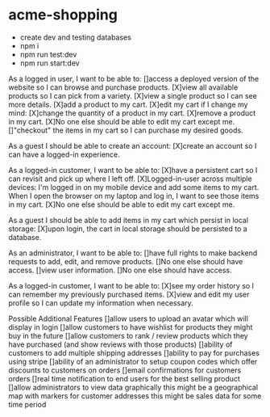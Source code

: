 # acme-shopping

-   create dev and testing databases
-   npm i
-   npm run test:dev
-   npm run start:dev

As a logged in user, I want to be able to:
[]access a deployed version of the website so I can browse and purchase products.
[X]view all available products so I can pick from a variety.
[X]view a single product so I can see more details.
[X]add a product to my cart.
[X]edit my cart if I change my mind:
[X]change the quantity of a product in my cart.
[X]remove a product in my cart.
[X]No one else should be able to edit my cart except me.
[]"checkout" the items in my cart so I can purchase my desired goods.

As a guest I should be able to create an account:
[X]create an account so I can have a logged-in experience.

As a logged-in customer, I want to be able to:
[X]have a persistent cart so I can revisit and pick up where I left off.
[X]Logged-in-user across multiple devices: I'm logged in on my mobile device and add some items to my cart. When I open the browser on my laptop and log in, I want to see those items in my cart.
[X]No one else should be able to edit my cart except me.

As a guest I should be able to add items in my cart which persist in local storage:
[X]upon login, the cart in local storage should be persisted to a database.

As an administrator, I want to be able to:
[]have full rights to make backend requests to add, edit, and remove products.
[]No one else should have access.
[]view user information.
[]No one else should have access.

As a logged-in customer, I want to be able to:
[X]see my order history so I can remember my previously purchased items.
[X]view and edit my user profile so I can update my information when necessary.

Possible Additional Features
[]allow users to upload an avatar which will display in login
[]allow customers to have wishlist for products they might buy in the future
[]allow customers to rank / review products which they have purchased (and show reviews with those products)
[]ability of customers to add multiple shipping addresses
[]ability to pay for purchases using stripe
[]ability of an administrator to setup coupon codes which offer discounts to customers on orders
[]email confirmations for customers orders
[]real time notification to end users for the best selling product
[]allow administrators to view data graphically
this might be a geographical map with markers for customer addresses
this might be sales data for some time period
